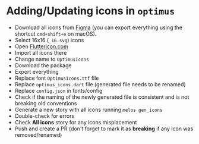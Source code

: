 # Adding/Updating icons in `optimus`

- Download all icons from [Figma](https://www.figma.com/file/azIbClGgKgD41yyc5UwYIg/Visual-Assets-Library) (you can export everything using the shortcut `cmd+shift+e` on macOS).
- Select 16x16 (`_16.svg`) icons
- Open [Fluttericon.com](https://www.fluttericon.com/)
- Import all icons there
- Change name to `OptimusIcons`
- Download the package
- Export everything
- Replace font `OptimusIcons.ttf` file
- Replace `optimus_icons.dart` file (generated file needs to be renamed)
- Replace `config.json` in fonts/config
- Check if the naming of the newly generated file is consistent and is not breaking old conventions
- Generate a new story with all icons running `melos gen_icons`
- Double-check for errors
- Check **All icons** story for any icons misplacement
- Push and create a PR (don't forget to mark it as **breaking** if any icon was removed/renamed)
